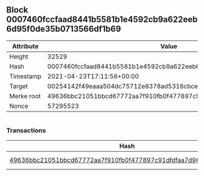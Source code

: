 ## Block 0007460fccfaad8441b5581b1e4592cb9a622eeb6d95f0de35b0713566df1b69

Attribute | Value
--- | ---
Height | 32529
Hash | 0007460fccfaad8441b5581b1e4592cb9a622eeb6d95f0de35b0713566df1b69
Timestamp | 2021-04-23T17:11:56+00:00
Target | 00254142f49eaaa504dc75712e8378ad5316cbcead634704b3734b6271167cc4
Merke root | 49636bbc21051bbcd67772aa7f910fb0f477897c91dfdfaa7d96ba786b5a8ae5
Nonce | 57295523

```

```

### Transactions

Hash | Amount
--- | ---
[49636bbc21051bbcd67772aa7f910fb0f477897c91dfdfaa7d96ba786b5a8ae5](49636bbc21051bbcd67772aa7f910fb0f477897c91dfdfaa7d96ba786b5a8ae5.md) | 10.00000000 SKEPTI 
